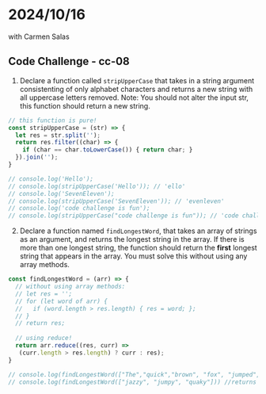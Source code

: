 # 2024/10/16
with Carmen Salas

## Code Challenge - cc-08
1. Declare a function called `stripUpperCase` that takes in a string argument consistenting of only alphabet characters and returns a new string with all uppercase letters removed. Note: You should not alter the input str, this function should return a new string. 
```js
// this function is pure!
const stripUpperCase = (str) => {
  let res = str.split('');
  return res.filter((char) => {
    if (char == char.toLowerCase()) { return char; }
  }).join('');
}

// console.log('Hello');
// console.log(stripUpperCase('Hello')); // 'ello'
// console.log('SevenEleven');
// console.log(stripUpperCase('SevenEleven')); // 'evenleven'
// console.log('code challenge is fun');
// console.log(stripUpperCase("code challenge is fun")); // 'code challenge is fun'
```

2. Declare a function named `findLongestWord`, that takes an array of strings as an argument, and returns the longest string in the array. If there is more than one longest string, the function should return the **first** longest string that appears in the array. You must solve this without using any array methods.
```js
const findLongestWord = (arr) => {
  // without using array methods:
  // let res = '';
  // for (let word of arr) {
  //   if (word.length > res.length) { res = word; };
  // }
  // return res;
   
  // using reduce!
  return arr.reduce((res, curr) =>
   (curr.length > res.length) ? curr : res);
}

// console.log(findLongestWord(["The","quick","brown", "fox", "jumped", "over", "the", "lazy", "dog"]));
// console.log(findLongestWord(["jazzy", "jumpy", "quaky"])) //returns "jazzy"
```